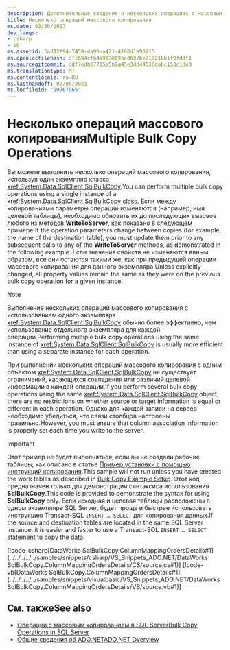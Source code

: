 ```yaml
---
description: Дополнительные сведения о нескольких операциях с массовым копированием
title: Несколько операций массового копирования
ms.date: 03/30/2017
dev_langs:
- csharp
- vb
ms.assetid: 5ad12f94-7459-4a93-a421-4160d1a90715
ms.openlocfilehash: dfc694cfb4a993889bed607be71821bb1f9fddf1
ms.sourcegitcommit: ddf7edb67715a5b9a45e3dd44536dabc153c1de0
ms.translationtype: MT
ms.contentlocale: ru-RU
ms.lasthandoff: 02/06/2021
ms.locfileid: "99767665"
---
```

# <a name="multiple-bulk-copy-operations"></a><span data-ttu-id="c4e12-103">Несколько операций массового копирования</span><span class="sxs-lookup"><span data-stu-id="c4e12-103">Multiple Bulk Copy Operations</span></span>

<span data-ttu-id="c4e12-104">Вы можете выполнить несколько операций массового копирования, используя один экземпляр класса <xref:System.Data.SqlClient.SqlBulkCopy>.</span><span class="sxs-lookup"><span data-stu-id="c4e12-104">You can perform multiple bulk copy operations using a single instance of a <xref:System.Data.SqlClient.SqlBulkCopy> class.</span></span> <span data-ttu-id="c4e12-105">Если между копированиями параметры операции изменяются (например, имя целевой таблицы), необходимо обновить их до последующих вызовов любого из методов **WriteToServer**, как показано в следующем примере.</span><span class="sxs-lookup"><span data-stu-id="c4e12-105">If the operation parameters change between copies (for example, the name of the destination table), you must update them prior to any subsequent calls to any of the **WriteToServer** methods, as demonstrated in the following example.</span></span> <span data-ttu-id="c4e12-106">Если значения свойств не изменяются явным образом, все они остаются такими же, как при предыдущей операции массового копирования для данного экземпляра.</span><span class="sxs-lookup"><span data-stu-id="c4e12-106">Unless explicitly changed, all property values remain the same as they were on the previous bulk copy operation for a given instance.</span></span>  
  
> [!NOTE]
> <span data-ttu-id="c4e12-107">Выполнение нескольких операций массового копирования с использованием одного экземпляра <xref:System.Data.SqlClient.SqlBulkCopy> обычно более эффективно, чем использование отдельного экземпляра для каждой операции.</span><span class="sxs-lookup"><span data-stu-id="c4e12-107">Performing multiple bulk copy operations using the same instance of <xref:System.Data.SqlClient.SqlBulkCopy> is usually more efficient than using a separate instance for each operation.</span></span>  
  
 <span data-ttu-id="c4e12-108">При выполнении нескольких операций массового копирования с одним объектом <xref:System.Data.SqlClient.SqlBulkCopy> не существует ограничений, касающихся совпадения или различий целевой информации в каждой операции.</span><span class="sxs-lookup"><span data-stu-id="c4e12-108">If you perform several bulk copy operations using the same <xref:System.Data.SqlClient.SqlBulkCopy> object, there are no restrictions on whether source or target information is equal or different in each operation.</span></span> <span data-ttu-id="c4e12-109">Однако для каждой записи на сервер необходимо убедиться, что связи столбцов настроены правильно.</span><span class="sxs-lookup"><span data-stu-id="c4e12-109">However, you must ensure that column association information is properly set each time you write to the server.</span></span>  
  
> [!IMPORTANT]
> <span data-ttu-id="c4e12-110">Этот пример не будет выполняться, если вы не создали рабочие таблицы, как описано в статье [Пример установки с помощью инструкций копирования](bulk-copy-example-setup.md).</span><span class="sxs-lookup"><span data-stu-id="c4e12-110">This sample will not run unless you have created the work tables as described in [Bulk Copy Example Setup](bulk-copy-example-setup.md).</span></span> <span data-ttu-id="c4e12-111">Этот код предназначен только для демонстрации синтаксиса использования **SqlBulkCopy**.</span><span class="sxs-lookup"><span data-stu-id="c4e12-111">This code is provided to demonstrate the syntax for using **SqlBulkCopy** only.</span></span> <span data-ttu-id="c4e12-112">Если исходная и целевая таблицы расположены в одном экземпляре SQL Server, будет проще и быстрее использовать инструкцию Transact-SQL `INSERT … SELECT` для копирования данных.</span><span class="sxs-lookup"><span data-stu-id="c4e12-112">If the source and destination tables are located in the same SQL Server instance, it is easier and faster to use a Transact-SQL `INSERT … SELECT` statement to copy the data.</span></span>  
  
 [!code-csharp[DataWorks SqlBulkCopy.ColumnMappingOrdersDetails#1](../../../../../samples/snippets/csharp/VS_Snippets_ADO.NET/DataWorks SqlBulkCopy.ColumnMappingOrdersDetails/CS/source.cs#1)]
 [!code-vb[DataWorks SqlBulkCopy.ColumnMappingOrdersDetails#1](../../../../../samples/snippets/visualbasic/VS_Snippets_ADO.NET/DataWorks SqlBulkCopy.ColumnMappingOrdersDetails/VB/source.vb#1)]  
  
## <a name="see-also"></a><span data-ttu-id="c4e12-113">См. также</span><span class="sxs-lookup"><span data-stu-id="c4e12-113">See also</span></span>

- [<span data-ttu-id="c4e12-114">Операции с массовым копированием в SQL Server</span><span class="sxs-lookup"><span data-stu-id="c4e12-114">Bulk Copy Operations in SQL Server</span></span>](bulk-copy-operations-in-sql-server.md)
- [<span data-ttu-id="c4e12-115">Общие сведения об ADO.NET</span><span class="sxs-lookup"><span data-stu-id="c4e12-115">ADO.NET Overview</span></span>](../ado-net-overview.md)
